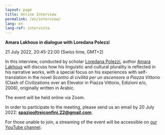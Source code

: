 ```yaml
---
layout: page
title: Online Interview
permalink: /en/interview/
lang: en
lang-ref: intervista
---
```


**Amara Lakhous in dialogue with Loredana Polezzi** 

21 July 2022, 20:45-22:00 (Swiss time, GMT+2)

In this interview, conducted by scholar [Loredana Polezzi](https://www.spaceafterborders.com/en/speakers/Loredana-Polezzi), author [Amara Lakhous](https://www.spaceafterborders.com/en/speakers/Amara-Lakhous) will discuss how his linguistic and cultural plurality is reflected in his narrative works, with a special focus on his experiences with self-translation in the novel _Scontro di civilità per un ascensore a Piazza Vittorio_ (Clash of Civilizations over an Elevator in Piazza Vittorio, Edizioni e/o, 2006), originally written in Arabic.
 
The event will be held online via Zoom.

In order to participate to the meeting, please send us an email by 20 July 2022: **spaziooltreiconfini.22@gmail.com**.

For those unable to join, a streaming of the event will be accessible on [our YouTube channel](https://www.youtube.com/channel/UCbnKM_krEGsmuZk5pqIwH4g).
